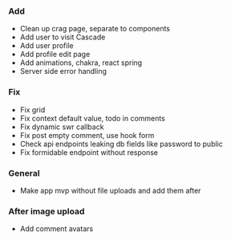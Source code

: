 ### Add

- Clean up crag page, separate to components
- Add user to visit Cascade
- Add user profile
- Add profile edit page
- Add animations, chakra, react spring
- Server side error handling

### Fix

- Fix grid
- Fix context default value, todo in comments
- Fix dynamic swr callback
- Fix post empty comment, use hook form
- Check api endpoints leaking db fields like password to public
- Fix formidable endpoint without response

### General

- Make app mvp without file uploads and add them after

### After image upload

- Add comment avatars
